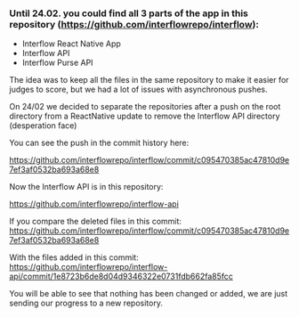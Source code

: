 ### Until 24.02. you could find all 3 parts of the app in this repository (https://github.com/interflowrepo/interflow):

- Interflow React Native App
- Interflow API
- Interflow Purse API

The idea was to keep all the files in the same repository to make it easier for judges to score, but we had a lot of issues with asynchronous pushes.

On 24/02 we decided to separate the repositories after a push on the root directory from a ReactNative update to remove the Interflow API directory (desperation face)

You can see the push in the commit history here:

https://github.com/interflowrepo/interflow/commit/c095470385ac47810d9e7ef3af0532ba693a68e8

Now the Interflow API is in this repository:

https://github.com/interflowrepo/interflow-api

If you compare the deleted files in this commit:
https://github.com/interflowrepo/interflow/commit/c095470385ac47810d9e7ef3af0532ba693a68e8

With the files added in this commit:
https://github.com/interflowrepo/interflow-api/commit/1e8723b6de8d04d9346322e0731fdb662fa85fcc

You will be able to see that nothing has been changed or added, we are just sending our progress to a new repository.
